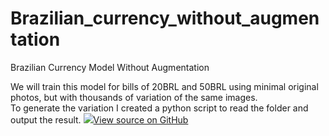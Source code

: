 # Brazilian_currency_without_augmentation
Brazilian Currency Model Without Augmentation


We will train this model for bills of 20BRL and 50BRL using minimal original photos, but with thousands of variation of the same images.
<br>
To generate the variation I created a python script to read the folder and output the result.
  <a target="_blank" href="https://github.com/dreamkatana/rotate_size_python"><img src="https://www.tensorflow.org/images/GitHub-Mark-32px.png" />View source on GitHub</a>
